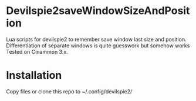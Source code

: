 # Devilspie2saveWindowSizeAndPosition
Lua scripts for devilspie2 to remember save window last size and position. 
Differentiation of separate windows is quite guesswork but somehow works  
Tested on Cinammon 3.x.

# Installation
Copy files or clone this repo to ~/.config/devilspie2/
